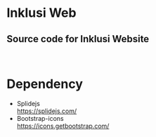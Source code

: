 # Inklusi Web
## Source code for Inklusi Website 
<br/>

# Dependency
- Splidejs <br/> https://splidejs.com/
- Bootstrap-icons <br/> https://icons.getbootstrap.com/